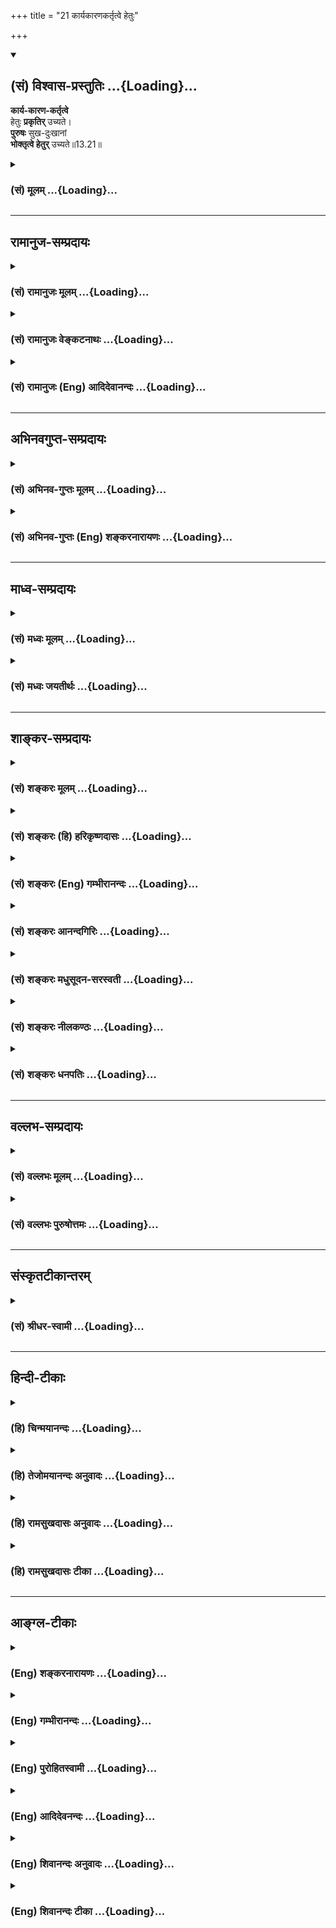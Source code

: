 +++
title = "21 कार्यकारणकर्तृत्वे हेतुः"

+++
<div class="js_include" newlevelforh1="2" title="(सं) विश्वास-प्रस्तुतिः" unfilled url="/mahAbhAratam/vyAsaH/shlokashaH/06-bhIShma-parva/03-bhagavad-gItA-parva/saMskRtam/vishvAsa-prastutiH/13_xetra-xetrajna-yogaH/21_kAryakAraNakartRt.md">
<details open><summary><h2>(सं) विश्वास-प्रस्तुतिः ...{Loading}...</h2></summary>

**कार्य-कारण-कर्तृत्वे**  
हेतुः **प्रकृतिर्** उच्यते।  
**पुरुषः** सुख-दुःखानां  
**भोक्तृत्वे हेतुर्** उच्यते॥13.21॥
</details>
</div>
<div class="js_include collapsed" newlevelforh1="3" title="(सं) मूलम्" unfilled url="/mahAbhAratam/vyAsaH/shlokashaH/06-bhIShma-parva/03-bhagavad-gItA-parva/saMskRtam/mUlam/13_xetra-xetrajna-yogaH/21_kAryakAraNakartRt.md">
<details><summary><h3>(सं) मूलम् ...{Loading}...</h3></summary>

कार्यकारणकर्तृत्वे हेतुः प्रकृतिरुच्यते।  
पुरुषः सुखदुःखानां भोक्तृत्वे हेतुरुच्यते।।13.21।।
</details>
</div>


_________________
## रामानुज-सम्प्रदायः
<div class="js_include collapsed" newlevelforh1="3" title="(सं) रामानुजः मूलम्" unfilled url="/mahAbhAratam/vyAsaH/shlokashaH/06-bhIShma-parva/03-bhagavad-gItA-parva/saMskRtam/rAmAnujaH/mUlam/13_xetra-xetrajna-yogaH/21_kAryakAraNakartRt.md">
<details><summary><h3>(सं) रामानुजः मूलम् ...{Loading}...</h3></summary>

।।13.20।। कार्यं शरीरं कारणानि ज्ञानकर्मात्मकानि समनस्कानि इन्द्रियाणि;
तेषां क्रियाकारित्वे पुरुषाधिष्ठिता **प्रकृतिः** एव **हेतुः;**
पुरुषाधिष्ठितक्षेत्राकारपरिणतप्रकृत्याश्रया भोगसाधनभूता क्रिया
इत्यर्थः।  
  
**पुरुषस्य** तु अधिष्ठातृत्वम् एव तदपेक्षया
अधिकंकर्ताशास्त्रार्थवत्त्वात् (ब्र॰ सू॰ 2।3।33) इत्यादिकम् उक्तम्
शरीराधिष्ठानप्रयत्नहेतुत्वम् एव हि पुरुषस्य कर्तृत्वम्। प्रकृतिसंसृष्टः
**पुरुषः सुखदुःखानां भोक्तृत्वे हेतुः;** सुखदुःखानुभवाश्रयः
इत्यर्थः। एवम् अन्योन्यसंसृष्टयोः प्रकृतिपुरुषयोः कार्यभेद उक्तः पुरुषस्य
स्वतः स्वानुभवैकसुखस्य अपि वैषयिकसुखदुःखोपभोगहेतुत्वम् आह --

</details>
</div>
<div class="js_include collapsed" newlevelforh1="3" title="(सं) रामानुजः वेङ्कटनाथः" unfilled url="/mahAbhAratam/vyAsaH/shlokashaH/06-bhIShma-parva/03-bhagavad-gItA-parva/saMskRtam/rAmAnujaH/venkaTanAthaH/13_xetra-xetrajna-yogaH/21_kAryakAraNakartRt.md">
<details><summary><h3>(सं) रामानुजः वेङ्कटनाथः ...{Loading}...</h3></summary>

  
  
।।13.21।। अथान्योन्यसंसृष्टयोः प्रकृतिपुरुषयोः संसर्गविशेषनिबन्धनो
व्यापारभेद उच्यते -- कार्यकारण इति श्लोकेन। कार्यं शरीरमिति। प्रकरणात्
कारणशब्दस्य समभिव्याहाराच्च अत्र कार्यशब्दो भोगायतनाख्यकार्यविशेषपर इति
भावः। इन्द्रियाणि दशैकं च \[13।6\] इति इन्द्रियादिप्रकृतविषयोऽत्र
कारणशब्द इत्याहज्ञानकर्मात्मकानीति। एतेनकार्यं भूततन्मात्ररूपेण दशविधम्
कारणं बुद्ध्यहङ्काररूपेण त्रयोदशविधम् तेषां स्वरूपोत्पत्तौ
प्रतिक्षणपरिणामे च हेतुर्मूलप्रकृतिः इत्यादिव्याख्यानान्तराणि
निरस्तानि। कार्यकरणकर्तृत्वे इति (शं.) परोक्तं
पाठान्तरमप्रसिद्धेरनादृतम्। कर्तृशब्दोऽत्र न प्रयत्नाद्याश्रयत्वपरः;
अचेतने तदसम्भवात् अतो यथास्वं व्यापारश्रयत्वं विवक्षितमित्याह -- तेषां
क्रियाकारित्व इति। यद्यप्यबुद्धिपूर्वेषु
केषुचिन्मनश्श्रोत्रादिव्यापारेषु पुरुषेच्छाधीनत्वं नास्ति; तथापि तेषां
पुरुषभोगार्थत्वात् भोक्तृत्वदशापन्नपुरुषसन्निधानरूपमधिष्ठानमपेक्षितम्
बाहुल्येन च प्रयत्नाधीनत्वमस्तीत्यभिप्रायेणाहपुरुषाधिष्ठितेति। विभज्य
व्यापारनिर्देशात्प्रकृतिरेवेत्यवधारणलाभः।  
  
ननु पुरुषाधिष्ठिता प्रकृतिरित्ययुक्तं; प्रलयदशायां करणकलेवरविधुरस्य
संसारिणः स्वेच्छया
प्रकृत्यधिष्ठानासम्भवादित्यत्राहपुरुषाधिष्ठितक्षेत्राकारपरिणतेति।
भोगतत्साधनयोराश्रयत्वलक्षणं हेतुत्वमिह विविच्यत इत्यभिप्रायेण
प्रकृत्याश्रयत्वादिकथनम्। प्रकृतेः कर्तृत्वेकर्ता शास्त्रार्थवत्त्वात्
\[ब्र.सू.2।3।33\] इत्यादिभिः सूत्रैर्विरोधः
स्यादित्यत्राहपुरुषस्याधिष्ठातृत्वमेवेति। यदि
पुरुषस्याधिष्ठातृत्वमात्रं; तदा साक्षात्कर्तृत्वं प्रकृतेरेवेति पुरुषस्य
कर्तृत्वमौपचारिकं स्यादित्यत्राहशरीराधिष्ठानेति। अयमभिप्रायः -- न हि
प्रयत्नाधीनपरिस्पन्दाश्रयत्वलक्षणं कर्तृत्वं पुरुषस्य सूत्र्यते तत्र
शास्त्रार्थवत्त्वादिहेतूनामन्यथासिद्धेः नच शरीरादिप्रेरकप्रयत्नाश्रयत्वे
कर्तृशब्दस्यौपचारिकता; कृतिप्रयत्नयोः
पर्यायत्वात्कृत्याश्रयत्वरूपत्वाच्च कर्तृत्वस्य। ततश्चान्यत्रैव
कर्तृत्वमौपचारिकमिति फलितम्। यदि पुनर्यथास्वं व्यापाराश्रयत्वमेव
सर्वेषां कर्तृत्वमित्युच्यते तथापि पुरुषस्य कर्तृत्वं मुख्यमेव।  
  
ननुपुरुषः सुखदुःखानां भोक्ता इत्ययुक्तम्; शुद्धस्य पुरुषस्य
प्रियाप्रियविधुरत्वश्रुतेः। यद्यपि मोक्षे विलक्षणं सुखमनुभूयते; तथापि
दुःखप्रसङ्गस्तु नास्त्येवेत्यत्राह -- प्रकृतिसंसृष्ट इति। नह वै सशरीरस्य
सतः प्रियाप्रिययोरपहतिरस्ति \[छां.उ.8।12।1\] इत्यपि श्रूयत इति भावः।
विषयेन्द्रियादिरूपेण परिणतायाः प्रकृतेरपि भोक्तृत्वे हेतुत्वमस्ति तत्कथं
पुरुषो विशिष्य निर्दिश्यते इत्यत्राहसुखदुःखानुभवाश्रय इति।
तत्कालस्वसमवेतसुखदुःखसाक्षात्कारो भोग इति भोगलक्षणमप्यनेन सूचितम्। एतेन
निर्विकारपुरुषसन्निधानात् प्रकृतेरेव भोक्तृत्वमिति पक्षो निरस्तः।
तदापुरुषोऽस्ति भोक्तृभावात् \[सां.का.17\]पुरुषस्य दर्शनार्थं कैवल्यार्थं
तथा प्रधानस्य \[सां.का.21\] इत्यादिस्वग्रन्थविरोधश्च। अयं हि पक्षः
शारीरकेरचनानुपपत्तेश्च \[ब्र.सू.2।2।1\] इत्यारभ्यविप्रतिषेधाच्चासमञ्जसम्
\[ब्र.सू.2।2।10\] इत्यन्तैः सूत्रैर्विस्तरेण प्रतिक्षिप्तः। अत्र च
श्लोके यदि प्रकृतेरेव भोक्तृत्वमपि विवक्षितं स्यात्; तदा कर्तृत्वे
भोक्तृत्वे च प्रकृतिरेव हेतुरिति वक्तव्यम् नतु विवेक्तव्यम्
भोक्तृत्वस्यापि कर्तृत्वविशेषत्वात्;शास्त्रफलं प्रयोक्तरि
\[पू.मी.3।7।10\] इति न्यायाच्च।  
  
न च वाच्यं कर्तृत्वं प्रकृतेः स्वतस्सिद्धं; भोक्तृत्वे तु तस्याः पुरुषो
हेतुरिति प्रदर्शनाय विवेक इति पुरुषनिरपेक्षायाः केवलायाः प्रकृतेः
कर्तृत्वस्याप्ययोगादनभ्युपगमाच्च। अन्यथा विशुद्धकेवलज्ञानोदयेऽपि तेन
निवृत्तप्रसवामर्थवशात्सप्तरूपविनिवृत्ताम् \[सां.का.65\]
इत्युक्तसप्तरूपविनिवृत्तिभङ्गप्रसङ्गात्। तथाच मुक्तावपि यथापूर्वमेव
प्रकृतिप्रवृत्तिः
स्यात्। सङ्घातपरार्थत्वात्ति्रगुणादिविपर्ययादधिष्ठानात्। पुरुषोऽस्ति
भोक्तृभावात्कैवल्यार्थप्रवृत्तेश्च।। जननमरणकरणानां
प्रतिनियमादयुगपत्प्रवृत्तेश्च। पुरुषबहुत्वं सिद्धं
त्रैगुण्यविपर्यया(च्चैव)च्च।। \[सां.का.1718\]
इत्यधिष्ठानायुगपत्प्रवृत्तिभ्यां पुरुषतद्बहुत्वकल्पनं च भज्येत।
अत्रपुरुषः प्रकृतिस्थो हि भुङ्क्ते प्रकृतिजान् गुणान्  
  

</details>
</div>
<div class="js_include collapsed" newlevelforh1="3" title="(सं) रामानुजः (Eng) आदिदेवानन्दः" unfilled url="/mahAbhAratam/vyAsaH/shlokashaH/06-bhIShma-parva/03-bhagavad-gItA-parva/saMskRtam/rAmAnujaH/english/AdidevAnandaH/13_xetra-xetrajna-yogaH/21_kAryakAraNakartRt.md">
<details><summary><h3>(सं) रामानुजः (Eng) आदिदेवानन्दः ...{Loading}...</h3></summary>

13.21 The 'Karya' means the body, the 'Karanas' mean the instruments,
i.e., the senses of perception and action plus the Manas. In their operations, the Prakrti, subservient to the self, is alone the causal factor. The sense is that their operations, which are the means of experience, have their foundation in the Prakrti, which has developed in the form of the body subservient to the self. In regard to this, the authority is the aphorism, 'The self is an agent, on account of the scriptures having the purpose' (B. S., 2.3.33) etc. The agency of the self means that the self is the cause of the will (effort) to support the body. The self (Purusa) associated with the body is the cause for experiencing pleasures and pains. The meaning is that It is the seat of those experiences. Thus, has been explained the difference in the operations of the Prakrti and of the self when they are mutually conjoined. He now proceeds to explain how, though the self, which in Its pristine nature experiences Itself by Itself as nothing but joy, becomes the cause of experiencing both pleasure and pain derived from sense objects when It is conjoined with a body. The term Guna figuratively represents effects. The self (in Its pristine nature) experiences Itself by Itself, as nothing buy joy. But when dwelling in the body, i.e., when It is in conjunction with the Prakrti, It experiences the alities born of Prakrti, namely, happiness, pain etc., which are the effects of Gunas like Sattva etc. He explains the cause of conjunction with the Prakrti:

</details>
</div>


_________________
## अभिनवगुप्त-सम्प्रदायः
<div class="js_include collapsed" newlevelforh1="3" title="(सं) अभिनव-गुप्तः मूलम्" unfilled url="/mahAbhAratam/vyAsaH/shlokashaH/06-bhIShma-parva/03-bhagavad-gItA-parva/saMskRtam/abhinava-guptaH/mUlam/13_xetra-xetrajna-yogaH/21_kAryakAraNakartRt.md">
<details><summary><h3>(सं) अभिनव-गुप्तः मूलम् ...{Loading}...</h3></summary>

।।13.20 -- 13.23।। एतल्लक्षणं कृत्वा परीक्षा क्रियते -- प्रकृतिमित्यादि
पर इत्यन्तम्। प्रकृतिरप्यनादिः +++(;N कार्यकारणप्रकृतिरप्यनादिः)+++
कारणान्तराभावात्। ,विकाराः पटादयः। प्रकृतिरिति कार्यकारणभावे हेतुः।
पुरुषस्तु प्रधान्यात् भोक्ता। प्रकृतिपुरुषयोः पङ्ग्वन्धवत्
किलान्योन्यापेक्षा वृत्तिः। अत एवास्य \[पुरुषस्य\] शास्त्रकृद्भिः
नानाकारैर्नामभिरभिधीयते रूपम् उपद्रष्टा इत्यादिभिः। अयमत्र तात्पर्यार्थः
-- प्रकृतिः तद्विकारः; चतुर्दशविधः सर्गः; तथा पुरुषः; एतत्सर्वम् अनादि
नित्यं च ब्रह्मतत्वाच्छुरितत्वे सति तदनन्यत्वात्।

</details>
</div>
<div class="js_include collapsed" newlevelforh1="3" title="(सं) अभिनव-गुप्तः (Eng) शङ्करनारायणः" unfilled url="/mahAbhAratam/vyAsaH/shlokashaH/06-bhIShma-parva/03-bhagavad-gItA-parva/saMskRtam/abhinava-guptaH/english/shankaranArAyaNaH/13_xetra-xetrajna-yogaH/21_kAryakAraNakartRt.md">
<details><summary><h3>(सं) अभिनव-गुप्तः (Eng) शङ्करनारायणः ...{Loading}...</h3></summary>

13.21 See Comment under 13.23

</details>
</div>


_________________
## माध्व-सम्प्रदायः
<div class="js_include collapsed" newlevelforh1="3" title="(सं) मध्वः मूलम्" unfilled url="/mahAbhAratam/vyAsaH/shlokashaH/06-bhIShma-parva/03-bhagavad-gItA-parva/saMskRtam/madhvaH/mUlam/13_xetra-xetrajna-yogaH/21_kAryakAraNakartRt.md">
<details><summary><h3>(सं) मध्वः मूलम् ...{Loading}...</h3></summary>

।।13.21।। कार्यं शरीरम्। शरीरं कार्यमुच्यते इत्यभिधानम्। कारणानीन्द्रियाणि
भोगोऽनुभवः। स हि चिद्रूपत्वादनुभवति। प्रकृतिश्च
जडत्वात्परिणामिनी। कार्यकारणकर्त्तृत्वे कारणं प्रकृतिं विदः। भोक्तृत्वे
सुखदुःखानां पुरुषं प्रकृतेः परम् \[3।26।8\] इति भागवते।

</details>
</div>
<div class="js_include collapsed" newlevelforh1="3" title="(सं) मध्वः जयतीर्थः" unfilled url="/mahAbhAratam/vyAsaH/shlokashaH/06-bhIShma-parva/03-bhagavad-gItA-parva/saMskRtam/madhvaH/jayatIrthaH/13_xetra-xetrajna-yogaH/21_kAryakAraNakartRt.md">
<details><summary><h3>(सं) मध्वः जयतीर्थः ...{Loading}...</h3></summary>

।।13.21।। कारणानामपि कार्यत्वात् पृथगुक्तिर्व्यर्थेत्यतो रूढिमाश्रित्य
कार्यकारणशब्दौ व्याख्याति -- **कार्यमि**ति। भोक्तृत्वे इत्यत्र
प्रकृत्यर्थो भोगोऽभ्यवहारादिसुखादिविषयो न सम्भवति; अत आह -- **भोग** इति।
स्वीयतया साक्षात्कार इत्यर्थः। भोगः प्रकृतेरेव न पुरुषस्य; अतःपुरुषः
सुखदुःखानां भोक्तृत्वे हेतुः इति कथमुक्तं इति साङ्खयाः। तत्राह -- **स
ही**ति। न तु प्रकृतिः; अचैतन्यादिति शेषः। ननुकार्यकारणकर्तृत्वे हेतुः
प्रकृतिः इत्युक्तम्; कर्तृत्वं च ज्ञानेच्छाप्रत्यययोगः तत्कथं
प्रकृतेर्भोगासम्भवः इत्यत आह -- **प्रकृतिश्चे**ति। चस्त्वर्थः
परिणामिकारणत्वात्कर्तृत्वमित्युपचर्यत इति भावः। श्लोकार्थे
पुराणसम्मतिमाह -- **कार्ये**ति। कारणं विदुः इत्त्युत्तरार्धेऽनुवर्तते।

</details>
</div>


_________________
## शाङ्कर-सम्प्रदायः
<div class="js_include collapsed" newlevelforh1="3" title="(सं) शङ्करः मूलम्" unfilled url="/mahAbhAratam/vyAsaH/shlokashaH/06-bhIShma-parva/03-bhagavad-gItA-parva/saMskRtam/shankaraH/mUlam/13_xetra-xetrajna-yogaH/21_kAryakAraNakartRt.md">
<details><summary><h3>(सं) शङ्करः मूलम् ...{Loading}...</h3></summary>

।।13.21।। --,**कार्यकरणकर्तृत्वे** -- कार्यं शरीरं करणानि तत्स्थानि
त्रयोदश। देहस्यारम्भकाणि भूतानि पञ्च विषयाश्च प्रकृतिसंभवाः विकाराः
पूर्वोक्ताः इह कार्यग्रहणेन गृह्यन्ते। गुणाश्च प्रकृतिसंभवाः
सुखदुःखमोहात्मकाः करणाश्रयत्वात् करणग्रहणेन गृह्यन्ते। तेषां
कार्यकरणानां कर्तृत्वम् उत्पादकत्वं यत् तत् कार्यकरणकर्तृत्वं तस्मिन्
कार्यकरणकर्तृत्वे **हेतुः** कारणम् आरम्भकत्वेन **प्रकृतिः उच्यते।** एवं
कार्यकरणकर्तृत्वेन संसारस्य कारणं प्रकृतिः। कार्यकारणकर्तृत्वे
इत्यस्मिन्नपि पाठे; कार्यं यत् यस्य विपरिणामः तत् तस्य कार्यं विकारः
विकारि कारणं तयोः विकारविकारिणोः कार्यकारणयोः कर्तृत्वे इति। अथवा; षोडश
विकाराः कार्यं सप्त प्रकृतिविकृतयः कारणम् तान्येव कार्यकारणान्युच्यन्ते
तेषां कर्तृत्वे हेतुः प्रकृतिः उच्यते; आरम्भकत्वेनैव। पुरुषश्च संसारस्य
कारणं यथा स्यात् तत् उच्यते -- **पुरुषः** जीवः क्षेत्रज्ञः भोक्ता इति
पर्यायः; **सुखदुःखानां** भोग्यानां **भोक्तृत्वे** उपलब्धृत्वे **हेतुः
उच्यते**।। कथं पुनः अनेन कार्यकरणकर्तृत्वेन सुखदुःखभोक्तृत्वेन च
प्रकृतिपुरुषयोः संसारकारणत्वमुच्यते इति; अत्र उच्यते --
कार्यकरणसुखदुःखरूपेण हेतुफलात्मना प्रकृतेः परिणामाभावे; पुरुषस्य च
चेतनस्य असति तदुपलब्धृत्वे; कुतः संसारः स्यात् यदा पुनः
कार्यकरणसुखदुःखस्वरूपेण हेतुफलात्मना परिणतया प्रकृत्या भोग्यया पुरुषस्य
तद्विपरीतस्य भोक्तृत्वे न अविद्यारूपः संयोगः स्यात्; तदा संसारः स्यात्
इति। अतः यत् प्रकृतिपुरुषयोः कार्यकरणकर्तृत्वेन सुखदुःखभोक्तृत्वेन च
संसारकारणत्वमुक्तम्; तत् युक्तम्। कः पुनः अयं संसारो नाम सुखदुःखसंभोगः
संसारः। पुरुषस्य च सुखदुःखानां संभोक्तृत्वं संसारित्वमिति।। यत् पुरुषस्य
सुखदुःखानां भोक्तृत्वं संसारित्वम् इति उक्तं तस्य तत् किं निमित्तमिति
उच्यते --,

</details>
</div>
<div class="js_include collapsed" newlevelforh1="3" title="(सं) शङ्करः (हि) हरिकृष्णदासः" unfilled url="/mahAbhAratam/vyAsaH/shlokashaH/06-bhIShma-parva/03-bhagavad-gItA-parva/saMskRtam/shankaraH/hindI/harikRShNadAsaH/13_xetra-xetrajna-yogaH/21_kAryakAraNakartRt.md">
<details><summary><h3>(सं) शङ्करः (हि) हरिकृष्णदासः ...{Loading}...</h3></summary>

।।13.21।। प्रकृतिसे उत्पन्न हुए वे विकार और गुण कौनसे हैं --, कार्य
शरीरको कहते हैं और उसमें स्थित ( मन; बुद्धि; अहंकार तथा दश इन्द्रियाँ --
ये ) तेरह कारण हैं। इनके कर्त्तापनमें ( हेतु प्रकृति है )। शरीरको
उत्पन्न करनेवाले पाँच भूत और शब्द आदि पाँच विषय ये पहले कहे हुए
प्रकृतिजन्य दश विकार तो यहाँ कार्यके ग्रहणसे ग्रहण किये जाते हैं और
सुखदुःख; मोह आदिके रूपमें परिणत हुए प्रकृतिजन्य समस्त गुण बुद्धि आदि
कारणोंके आश्रित होनेके कारण करणोंके ग्रहणसे ग्रहण किये जाते हैं। उन
कार्य और करणोंका जो कर्तापन अर्थात् उनको उत्पन्न करनेका भाव है उसका नाम
कार्यकरण कर्तृत्व है; उन कार्यकरणोंके कर्तृत्वमें आरम्भ करनेवाली होनेसे
प्रकृति कारण कही जाती है। इस प्रकार कार्यकरणोंको उत्पन्न करनेवाली होनेसे
प्रकृति संसारकी कारण है। कार्यकारणकर्तृत्वे ऐसा पाठ माननेसे भी यही अर्थ
होगा कि जो जिसका परिणाम है; वह उसका कार्य अर्थात् विकार है; और कारण
विकारी -- विकृत होनेवाला -- है। उन विकारी और विकाररूप कारण और कार्योंके
उत्पन्न करनेमें ( प्रकृति हेतु है )। अथवा सोलह विकार तो कार्य और सात
प्रकृति विकृति कारण हैं; इस प्रकार ये ( तेईस तत्त्व ) ही कार्यकारणके
नामसे कहे जाते हैं। इनके कर्तापनमें प्रारम्भकत्वसे ही प्रकृति हेतु कही
जाती है। पुरुष भी जिस प्रकार संसारका कारण होता है; सो कहा जाता है --
पुरुष अर्थात् जीव; क्षेत्रज्ञ; भोक्ता इत्यादि जिसके पर्याय शब्द है; वह
सुखदुःख आदि भोगोंके भोक्तापनमें,अर्थात् उनका उपभोग करनेमें हेतु कहा जाता
है। पू₀ -- परंतु इस कार्यकरणके कर्तापनसे और सुख दुःखके भोक्तापनसे
प्रकृति और पुरुष दोनोंको संसारका कारण कैसे बतलाया जाता है उ₀ -- कार्यकरण
और सुखदुःखादिरूप हेतु और फलके आकारमें प्रकृतिका परिणाम न होनेपर तथा चेतन
पुरुषमें उन सबका भोक्तापन न होनेसे संसार कैसे सिद्ध होगा। जब कार्यकरणरूप
हेतु और फलके आकारमें परिणत हुई भोग्यरूपा प्रकृतिके साथ उससे विपरीत
धर्मवाले पुरुषका; भोक्ता भावसे अविद्यारूप संयोग होगा; तभी संसार ( प्रतीत
) होगा। इसलिये प्रकृतिके कार्यकरणविषयक कर्तापन और पुरुषके सुख दुःखविषयक
भोक्तापनको लेकर जो उन दोनोंका संसारकारणत्व प्रतिपादन किया गया; वह उचित
ही है। पू₀ -- तो यह संसारनामक वस्तु क्या है उ₀ -- सुख दुःखोंका भोग ही
संसार है और पुरुषमें जो सुखदुःखोंका भोक्तृत्व है; यही उसका संसारित्व है।

</details>
</div>
<div class="js_include collapsed" newlevelforh1="3" title="(सं) शङ्करः (Eng) गम्भीरानन्दः" unfilled url="/mahAbhAratam/vyAsaH/shlokashaH/06-bhIShma-parva/03-bhagavad-gItA-parva/saMskRtam/shankaraH/english/gambhIrAnandaH/13_xetra-xetrajna-yogaH/21_kAryakAraNakartRt.md">
<details><summary><h3>(सं) शङ्करः (Eng) गम्भीरानन्दः ...{Loading}...</h3></summary>

13.21 Karya-karana-kartrtve, with regard to the source of body and
organs: Karya is the body, and karana are the thirteen \[Five sense
organs, five motor organs, mind, intellect and ego.\] organs existing in
it. Here, by the word karya are understood the aforesaid elements that
produce the body as also the objects which are modifications born of
Nature. And since the alities-which are born of Nature and manifest
themselves as happiness, sorrow and delusion-are dependent on the
organs, (therefore) they are implied by the word karana, organs. The
kartrtvam, (lit) agentship, with regard to these body and organs
consists in being the source of the body and organs. With regard to this
source of the body and organs, prakrtih, Nature; ucyate, is said to be;
the hetuh, cause, in the sense of being the originator. Thus, by virtue
of being the source of body and organs, Nature is the cause of mundane
existence. Even if the reading be karya-karana-kartrtva, karya (effect,
modification) will mean anything that is the transformation of
something; and karana (cause) will be that which becomes transformed. So
the meaning of the compund will be: 'with regard to the source of the
effect and the cause'. Or, karya means the sixteen \[The eleven organs
(five sensory, five motor, and mind) and the five objects (sound
etc.).\] modificaitons, and karana means the seven \[Mahat, egoism, and
the five subtle elements.\] transformations of Nature. They themselves
are called effect and cuase. So far as the agentship with regard to
these is concerned Nature is said to be the cause, because of the same
reason of being their originator. As to how the soul can be the cause of
mundane existence is being stated: Purusah, the soul, the empirical
being, the knower of the field-all these are synonymous; is the hetuh,
cause; bhoktrtve, so far as enjoyership, the fact of being the
perceiver; sukha-duhkhanam, of happiness and sorrow-which are objects of
experience, is concerned. How, again, is it asserted with respect to
Nature and soul that, they are the causes of mundane existence by virtue
of this fact of their (respectively) being the source of body and
organs, and the perceiver of happiness and sorrow; As to this the answer
is being stated: How can there be any mundane existence if there be no
modification of Nature in the form of body and organs, happiness and
sorrow, and cause and effect, and there be no soul, the conscious being,
to experience them; On the other hand, there can be mundane existence
when there is a contact, in the form of ignorance, between
Nature-modified in the form of body and organs, and cause and effect as
an object of experience and the soul opposed to it as the experiencer.
Therefore it was reasonable to have said that, Nature and soul become
the cause of mundane existence by (respectively) becoming the
originators of the body and organs, and the perceiver of happiness and
sorrow. What again is this that is called worldly existence; Worldly
existence consists in the experience of happiness and sorrow; and the
state of mundane existence of the soul consists in its being the
experiencer of happiness and sorrow. It has been asserted that the state
of mundane existence of the soul consists in its being the experiencer
of happiness and sorrow. How does it come about; This is being answered:

</details>
</div>
<div class="js_include collapsed" newlevelforh1="3" title="(सं) शङ्करः आनन्दगिरिः" unfilled url="/mahAbhAratam/vyAsaH/shlokashaH/06-bhIShma-parva/03-bhagavad-gItA-parva/saMskRtam/shankaraH/AnandagiriH/13_xetra-xetrajna-yogaH/21_kAryakAraNakartRt.md">
<details><summary><h3>(सं) शङ्करः आनन्दगिरिः ...{Loading}...</h3></summary>

।।13.20।। विकाराणां गुणानां प्रकृतेश्च स्वरूपमाकाङ्क्षाद्वारा
निर्णेतुमुत्तरश्लोकपूर्वार्धं पातयति -- **के** **पुनरिति।**
पुरुषस्यानादित्वकृतं बन्धहेतुत्वमाह -- **पुरुष इति।** पूर्वार्धं
व्याचष्टे -- **कार्यमित्यादिना।** ज्ञानेन्द्रियपञ्चकं कर्मेन्द्रियपञ्चकं
मनो बुद्धिरहंकारश्चेति त्रयोदश करणानि। तथापि भूतानां विषयाणां च
ग्रहणात्कथं तेषां प्रकृतिकार्यतेत्याशङ्क्याह -- **देहेति।** तथापि
गुणानामिहाग्रहणान्न प्रकृतिकार्यत्वं तत्राह -- **गुणाश्चेति।**
उक्तरीत्या निष्पन्नमर्थमाह -- **एवमिति।** पाठान्तरमनूद्य
व्याख्यापूर्वकमर्थाभेदमाह -- **कार्येत्यादिना।** व्याख्यान्तरमाह --
**अथवेति।** एकादशेन्द्रियाणि पञ्च विषया इति षोडशसंख्याकविकारोऽत्र
कार्यशब्दार्थः; महानहंकारो भूततन्मात्राणीति प्रकृतिविकृतयः सप्त कारणं;
तेषामारम्भकत्वेन कर्तृत्वेन हेतुराश्रयो मूलप्रकृतिरित्यर्थः।
उत्तरार्धस्य तात्पर्यमाह -- **पुरुषश्चेति।** तस्य परमात्मत्वं
व्यवच्छिनत्ति -- **जीव इति।** तस्य प्राणधारणनिमित्तस्य तदर्थं चेतनत्वमाह
-- **क्षेत्रज्ञ इति।** तस्यानौपाधिकत्वं वारयति -- **भोक्तेति।**
तयोः,संसारकारणत्वमुपपादयितुं शङ्कते -- **कथमिति।** अन्वयव्यतिरेकाभ्यां
तयोस्तथात्वमित्याह -- **अत्रेति।** तत्र व्यतिरेकं दर्शयति --
**कार्येति।** नहि नित्यमुक्तस्यात्मनः स्वतः संसारोऽस्तीत्यर्थः।
इदानीमन्वयमाह -- **यदेति।** अन्वयादिफलमुपसंहरति -- **अत इति।**
आत्मनोऽविक्रियस्य संसरणं नोचितमित्याक्षिपति -- **कः पुनरिति।**
सुखदुःखान्यतरसाक्षात्कारो भोगः स चाविक्रियस्यैव द्रष्टुः
संसारस्तथाविधभोक्तृत्वमस्य संसारित्वमित्युत्तरमाह -- **सुखेति।**
श्लोकव्याख्यासमाप्तावितिशब्दः।

</details>
</div>
<div class="js_include collapsed" newlevelforh1="3" title="(सं) शङ्करः मधुसूदन-सरस्वती" unfilled url="/mahAbhAratam/vyAsaH/shlokashaH/06-bhIShma-parva/03-bhagavad-gItA-parva/saMskRtam/shankaraH/madhusUdana-sarasvatI/13_xetra-xetrajna-yogaH/21_kAryakAraNakartRt.md">
<details><summary><h3>(सं) शङ्करः मधुसूदन-सरस्वती ...{Loading}...</h3></summary>

।।13.21।। विकाराणां प्रकृतिसंभवत्वं विवेचयन् पुरुषस्य संसारहेतुत्वं
दर्शयति -- कार्येति। कार्यं शरीरं करणानीन्द्रियाणि तत्स्थानि त्रयोदश
देहारम्भकाणि भूतानि। विषयाश्चेह कार्यग्रहणेन गृह्यन्ते। गुणाश्च
सुखदुःखमोहात्मकाः करणाश्रयत्वात्करणग्रहणेन गृह्यन्ते। तेषां कार्यकरणानां
कर्तृत्वे तदाकारपरिणामे हेतुः कारणं प्रकृतिरुच्यते महर्षिभिः।
कार्यकारणेति दीर्घपाठेपि स एवार्थः। एवं प्रकृतेः संसारकारणत्वं व्याख्याय
पुरुषस्यापि यादृशं तत्तदाह -- पुरुष इति। पुरुषः क्षेत्रज्ञः परा
प्रकृतिरिति प्राग्व्याख्यातः स सुखदुःखानां सुखदुःखमोहानां भोग्यानां
सर्वेषामपि भोक्तृत्वे वृत्त्युपरक्तोपलम्भे हेतुरुच्यते।

</details>
</div>
<div class="js_include collapsed" newlevelforh1="3" title="(सं) शङ्करः नीलकण्ठः" unfilled url="/mahAbhAratam/vyAsaH/shlokashaH/06-bhIShma-parva/03-bhagavad-gItA-parva/saMskRtam/shankaraH/nIlakaNThaH/13_xetra-xetrajna-yogaH/21_kAryakAraNakartRt.md">
<details><summary><h3>(सं) शङ्करः नीलकण्ठः ...{Loading}...</h3></summary>

।।13.21।। उभयोरपि संसारं प्रति कारणत्वे द्वारमाह -- **कार्येति।** कार्यं
शरीरं तदारम्भकाणि भूतानि विषयाश्च। कारणं त्रयोदशेन्द्रियाणि तदाश्रिताश्च
सुखदुःखमोहात्मका गुणाश्च। करणेतिपाठेऽपि स एवार्थः। एतयोः कार्यकारणयोः
कर्तृत्वे निमित्ते सति कर्तृत्वेनेत्यर्थः। हेतुः संसारस्य कारणं
प्रकृतिर्भवति। तथा पुरुषः सुखदुःखानां भोक्तृत्वेन संसारस्य हेतुरिति। यदि
हि कार्यकारणसुखदुःखस्वरूपहेतुफलात्मना प्रकृतिर्न परिणमेत तदा पुरुषः
किमुपलभेत। अनुपलब्ध्वा वा कथं संसारी स्यात्। अनुपलब्धृका वा प्रकृतिः
कुत्रोपयुज्येत। तस्मादुपलभ्योपलब्धृसंयोगः संसारकारणमिति यथाभाष्यं
व्याख्यातम्। यद्वा पुरुषस्य कार्यत्वे कारणत्वे कर्तृत्वे च प्रकृतिरेव
पुरुषतादात्म्यं प्राप्ता हेतुर्भवति। वह्नितादात्म्यं प्राप्तं लोहं
वह्नेश्चतुष्कोणत्वादाविव हेतुर्भवति; तथा प्रकृतेः सुखदुःखभोक्तृत्वे
स्वच्छायाप्रदानेन पुरुषः कारणम् वह्निरिव लोहस्य स्वच्छायाप्रदानेन
दग्धृत्वे। तथाहि कार्यत्वादयः प्राकृतदेहेन्द्रियबुद्धिधर्माः
सन्तश्चिदात्मन्यारोप्यन्ते गौरोऽहममुष्यपुत्रोऽहं काणोऽहं खञ्जोऽहं
करोम्यहमकार्षमहमिति। तथा चिच्छायापन्ना बुद्धिश्चेतयाम्यहं
सुखदुःखादीनुपलभे इति मन्यते। सोऽयं प्रकृतिपुरुषयोरन्योन्यधर्माध्यासः
संसारस्य कारणमित्युपपादितं भवति। साङ्ख्याभिमतं पुरुषस्य भोक्तृत्वमपि
निरस्तं भवति। अन्यथा प्रकृतिः कर्त्री पुरुषो भोक्तेति
कर्तृत्वभोक्तृत्वयोर्वैयधिकरण्यमापद्येत। न च भोक्तुः पुरुषस्य
निर्विकारत्वमपि वक्तुं शक्यमित्यन्यत्र विस्तरः। द्वन्द्वान्ते श्रूयमाणं
पदं प्रत्येकमभिसंबध्यत इति त्वप्रत्ययस्य पूर्वाभ्यामपि संबन्धे कार्यत्वं
कारणत्वं कर्तृत्वं चेति विग्रहः
द्वन्द्वैकवद्भावश्चप्रातिपदिकार्थलिङ्गपरिमाणवचनभावे प्रथमा इत्यादिवत्।

</details>
</div>
<div class="js_include collapsed" newlevelforh1="3" title="(सं) शङ्करः धनपतिः" unfilled url="/mahAbhAratam/vyAsaH/shlokashaH/06-bhIShma-parva/03-bhagavad-gItA-parva/saMskRtam/shankaraH/dhanapatiH/13_xetra-xetrajna-yogaH/21_kAryakAraNakartRt.md">
<details><summary><h3>(सं) शङ्करः धनपतिः ...{Loading}...</h3></summary>

।।13.21।। के पुनर्विकारा गुणाश्च प्रकृतिसंभवा इत्याकाङ्क्षायां
तान्यदर्शयन् प्रकृतेः संसारहेतुत्वं दर्शयति -- कार्येति। कार्यं शरीरम्।
कार्यग्रहणेन शरीरारम्भकाणि भूतानि विषयाश्च गृह्यन्ते। करणानि देहस्थानि।
ज्ञानेन्द्रियपञ्चकं कर्मेन्द्रियपञ्चकं मनो बुद्धिरहंकारश्चेति त्रयोदश।
करणग्रहणेन करणाश्रितत्वात्सुघदुःखमोहात्मका गुणा गृह्यन्ते। तेषां
कार्यकरणानां कर्तत्वे उत्पादकत्वे प्रकृतिरारम्भकत्वेन हेतुः कारणमुच्यते।
एवं कार्यकरणकर्तृत्वेन संसारस्य कारणं प्रकृतिरुक्ता। कार्यकारणकर्तृत्वे
इति पाठेप्ययमेवार्थः। यद्वा एकादशेन्द्रियाणि प़ञ्चविषयाः षोडशविकाराः
कार्यं महानहंकारो भूततन्मात्राणि पञ्चेति सप्तप्रकृतिविकृतयः कारणं तेषां
कर्तत्वे हेतुः प्रकृतिरुच्यते इत्यर्थः। एवमपरप्रकृतेः संसारकारणत्वं
प्रदर्श्य,परप्रकृतेस्तत्कारणत्वं दर्शयति। पुरुषः जीवः क्षेत्रज्ञः
सुखदुःखानां भोग्यानां भोक्तृत्वे उपलब्धृत्वे हेतुरुच्यते। तथाच
कार्यकारणसुखदुःस्वरुपेण हेतुफलात्मना प्रकृतेः परिणामाभावे पुरुषस्य च
चेतनस्य तदुपलब्धृत्वेऽसति संसारो न संभवतीत्यतः प्रकृतिपुरुषयोः
कार्यकारणकर्तृत्वेन सुखदुःभोक्तृत्वेन च संसारकारणत्वमिति। संसारश्च
सुखदुःखभोगः पुरुषस्य च सुखदुःखानां भोक्तृत्वं संसारित्वं। अन्ये तु
यथाभाष्यं व्याख्यातमित्युक्त्वा वर्णयन्ति। यद्वा पुरुषस्य कार्यत्वे
कारणत्वे कर्तत्वे च प्रकृतिरेव पुरुषतादात्म्यं प्राप्ता हेतुर्भवति। तथा
प्रकृतेः सुखदुःखभोक्तृत्वे स्वच्छायाप्रदाने पुरुषः कारणं कार्यत्वादयः
प्राकृतदेहेन्द्रियबुद्धिधर्माः सन्तश्चिदात्मन्यारोप्यन्ते गौरोहममुष्य
पुत्रोऽहं काणोऽहं खञ्जोऽहं करोभ्यमकार्षमहमिति तथा चिच्छायापन्ना बुद्धिः
तेचयाम्यहं सुखदुःखादीनुपालमे इति मन्यत। सायं
प्रकृतिपुरुषोरन्योन्यधर्माध्यासः संसारस्य कारणमित्युपपादितं भवति।
साङ्ख्याभिमतं पुरुषस्य भोक्तृत्वमपि निरस्तं भवति। अन्यथा प्रकृतिः कर्त्री
पुरुषो भोक्तेति कर्तृत्वभोक्तृत्वयोर्वैयदिकण्यमापद्येत। नच
भोक्तुर्निर्विकारित्वमपि वक्तुं शक्यमिति। अत्रेदमवधेयम्। यथा मूलं
व्याख्यानकर्तॄणां सर्वज्ञानां भाष्कृतां व्याख्याने
साङ्ख्यमतस्येश्वरानधिष्ठितं जडं प्रधानं कर्तृ चेतनश्च भोक्तेत्येवंरुपस्य
नास्ति प्रवेशः प्रकृतिरीश्वरस्य हि विकारकारणशक्तिस्त्रिगुणात्मिका माया
पुरुषः जीवः क्षेत्रज्ञ इत्येवं तैरुक्तत्वात्। उत्तरश्लोके पुरुषो भोक्ता
प्रकृतिस्थः प्रकृतावविद्यालक्षणायां स्थिति इत्यादिवक्ष्यमाणत्वाच्च।
तताचाविद्यैक्याध्यासादात्मनो भोक्तृत्वेन संसारित्वमिति वस्तुतो
निर्विकारत्वं दुर्निवारम्। यद्यपि प्रकृतिस्थस्य कर्तृत्वभोक्तृत्वे तथापि
कर्तृत्वे उपाधिप्राधान्यात्पृकृतेः कर्तृत्वमुच्यते। भोक्तृत्वे तूपहितस्य
प्राधान्याज्जीवस्य भोक्तृत्वमतो न वैयधिकरण्यदोषोऽपीत्यादिसर्वं भाष्यादेव
लभ्यत इत्यतोऽध्याहारेण क्लिष्टकल्पनया च भाष्यातिरिक्तव्याख्यानप्रदर्शनं
नोचितमिति। एतेन कार्यं यज्ञब्रह्महत्यादि कारणं पुरोडाशखङ्गादि कर्तृत्वं
साधनप्रयोक्तृत्वं तच्च तच्चेति द्वन्द्वे एकवद्भावः। हेतुः प्रकृतिरुच्यते
एवं चेत्प्रकृतेरेव स्वर्गनरकादि भवेन्न जीवस्य। तथाच बन्धाभावान्न मोक्षे
जीवानां प्रयत्नः स्यादित्यत आह। पुरुषइत्यादिकाः
पूर्वोत्तरप्रकरणानुरोधविनिर्मुक्ता भाष्यबहिर्भूताः कल्पना निराकृता
वेदितव्याः।

</details>
</div>


_________________
## वल्लभ-सम्प्रदायः
<div class="js_include collapsed" newlevelforh1="3" title="(सं) वल्लभः मूलम्" unfilled url="/mahAbhAratam/vyAsaH/shlokashaH/06-bhIShma-parva/03-bhagavad-gItA-parva/saMskRtam/vallabhaH/mUlam/13_xetra-xetrajna-yogaH/21_kAryakAraNakartRt.md">
<details><summary><h3>(सं) वल्लभः मूलम् ...{Loading}...</h3></summary>

।।13.21।। सृष्ट्यां तयोः कार्यभेदमाह -- कार्येति। कार्यं बन्धमोक्षरूपं;
तस्य कारणरूपा विकारा गुणाश्च एतेषां कर्त्तृत्वे समुत्पादकत्वे
पुरुषाधिष्ठिता प्रकृतिर्हेतुः;प्रकृतिसम्भवान् \[13।20\] इत्युक्तत्वात्।
पुरुषस्य तु तदन्तश्चेतयितृत्वमेव तदपेक्षयाऽधिकंकर्त्ता
शास्त्रार्थवत्वात् \[ब्र.सू.2।3।33\] इत्यादिसूत्रोक्तं
क्षेत्राधिष्ठानप्रयत्नहेतुत्त्वमेव पुरुषस्य कर्तृत्वं
प्राकृतवदभ्युपगम्यते। स तु तत्संसृष्टस्तदुद्भूतानां
सुखदुःखानां,भोक्तृत्वे हेतुः सुखदुःखाद्यनुभवाश्रयः। यद्यप्युभयं
क्षेत्रधर्म इति वक्तव्यं तथापि विक्रियाया जडावसानत्वात्
क्षेत्रप्राधान्यं भोगस्य चिदवसानत्वदर्शनाच्चेतनाप्राधान्यमित्यर्थः।

</details>
</div>
<div class="js_include collapsed" newlevelforh1="3" title="(सं) वल्लभः पुरुषोत्तमः" unfilled url="/mahAbhAratam/vyAsaH/shlokashaH/06-bhIShma-parva/03-bhagavad-gItA-parva/saMskRtam/vallabhaH/puruShottamaH/13_xetra-xetrajna-yogaH/21_kAryakAraNakartRt.md">
<details><summary><h3>(सं) वल्लभः पुरुषोत्तमः ...{Loading}...</h3></summary>

  
  
।।13.21।। एतदेव विशदयति -- कार्येति। कार्यस्य स्वरसानुभवात्मकस्य कारणानि
देहगुणादीनि तेषां कर्तृत्वे प्रकटकरणे हेतुः प्रकृतिः पूर्वोक्तरूपा
शक्तिरुच्यते। तथैव पुरुषः सुखदुःखानां सङ्गमविरहात्मकादीनां भोक्तृत्वे
तद्रसज्ञत्वे हेतुः कारणमुच्यते।  
  

</details>
</div>


_________________
## संस्कृतटीकान्तरम्
<div class="js_include collapsed" newlevelforh1="3" title="(सं) श्रीधर-स्वामी" unfilled url="/mahAbhAratam/vyAsaH/shlokashaH/06-bhIShma-parva/03-bhagavad-gItA-parva/saMskRtam/shrIdhara-svAmI/13_xetra-xetrajna-yogaH/21_kAryakAraNakartRt.md">
<details><summary><h3>(सं) श्रीधर-स्वामी ...{Loading}...</h3></summary>

।।13.21।। विकाराणां प्रकृतिसंभवत्वं दर्शयन्पुरुषस्य संसारहेतुत्वं दर्शयति
**-- कार्यकारणेति।** कार्यं शरीरम्; कारणानि सुखदुःखसाधनानीन्द्रियाणि;
तेषां कर्तृत्वे तदाकारपरिणामे प्रकृतिर्हेतुरुच्यते कपिलादिभिः। पुरुषो
जीवस्तत्कृतसुखदुःखानां भोक्तृत्वे हेतुरुच्यते। अयं भावःयद्यप्यचेतनायाः
प्रकृतेः स्वतः कर्तृत्वं न संभवति; तथा पुरुषस्याप्यविकारिणो भोक्तृत्वं न
संभवति; तथापि कर्तृत्वं नाम क्रियानिर्वर्तकत्वम् तच्चाचेतनस्यापि
चेतनादृष्टवशाच्चैतन्याधिष्ठितत्वात्संभवति। यथा वह्नेरूर्ध्वज्वलनम्;
वायोस्तिर्यग्गमनम्; वत्सादृष्टवशात्स्तन्यपयसः क्षरणमित्यादि। अतः
पुरुषसंनिधानात्प्रकृतेः कर्तृत्वमुच्यते। भोक्तृत्वं च सुखदुःखसंवेदनम्।
तच्चेतनधर्म एवेति संनिधानात्पुरुषस्य भोक्तृत्वमुच्यत इति।

</details>
</div>


_________________
## हिन्दी-टीकाः
<div class="js_include collapsed" newlevelforh1="3" title="(हि) चिन्मयानन्दः" unfilled url="/mahAbhAratam/vyAsaH/shlokashaH/06-bhIShma-parva/03-bhagavad-gItA-parva/hindI/chinmayAnandaH/13_xetra-xetrajna-yogaH/21_kAryakAraNakartRt.md">
<details><summary><h3>(हि) चिन्मयानन्दः ...{Loading}...</h3></summary>

।।13.21।। कार्य और कारण के कर्तृत्व में हेतु प्रकृति है यहाँ प्रयुक्त
कार्य शब्द से ये तेरह तत्त्व सूचित किये गये हैं पंचमहाभूत; पंच
ज्ञानेन्द्रियाँ; मन; बुद्धि और अहंकार। समष्टि पंचतत्त्वों के जो शब्द
स्पर्शादि पंच गुण हैं; वे ही व्यष्टि में पंच ज्ञानेन्द्रियों के रूप में
स्थित हैं। इसका विवेचन हम पूर्व में भी कर चुके हैं। पाँचो इन्द्रियाँ
भिन्नभिन्न विषय ग्रहण करती हैं; जिनका एकत्रीकरण करना मन का कार्य है।
तत्पश्चात् अपनी प्रतिक्रिया व्यक्त करने के लिए एक ऐसे तत्त्व की आवश्यकता
होती है; जो ग्रहण किये गये विषय के स्वरूप को समझकर अपनी प्रतिक्रिया को
निश्चित करे। और वह तत्त्व है बुद्धि। अब; इन सब क्रियाओं विषय ग्रहण; उनके
एकत्रीकरण और निर्णय में एक अहंभाव सतत बना रहता है; जैसे मैं देखता हूँ;
मैं निर्णय लेता हूँ इत्यादि। यह अहंभाव ही अहंकार कहलाता है; जो आत्मा के
इन इन्द्रियादि उपाधियों के साथ तादात्म्य के कारण उत्पन्न होता है। ये
तेरह तत्त्व यहाँ कार्य शब्द से सूचित किये गये हैं। यह सम्पूर्ण कार्य जगत्
व्यक्त है; और इनका अव्यक्त रूप ही कारण कहलाता है। ये कार्य और कारण
प्रकृति ही हैं। पुरुष सुखदुख का भोक्ता है जो चेतन तत्त्व इस कार्यकारण रूप
प्रकृति को प्रकाशित करता है; वह आत्मा या पुरुष है। यहाँ आत्मा को पुरुष के
रूप में सुखदुख का भोक्ता कहा गया है; वह उसका औपाधिक रूप है; वास्तविक
नहीं। सुख और दुख हमारे मन की प्रतिक्रियायें हैं। अनुकूल परस्थितियों में
इष्ट की प्राप्ति होने पर सुख और अनिष्ट की प्राप्ति से दुख होता है।
प्रत्येक अनुभव उसके अन्तिम विश्लेषण में सुख या दुख के रूप में ही निश्चित
किया जाता है। चैतन्य ही इन सब अनुभवों को प्रकाशित करता है; जिसके बिना
अनुभवधारा रूप यह जीवन ही सम्भव नहीं हो सकता है। इसलिए; यहाँ कहा गया है
कि पुरुष सुखदुख के भोग का हेतु है। क्षेत्र की उपाधि में क्षेत्रज्ञ के
रूप में कार्य कर रहा आत्मा ही संसार का भोक्ता बनता है। जो व्यक्ति सूर्य
की प्रखर धूप में खड़ा रहेगा उसे सूर्य का ताप सहन करना होगा; यदि वह
व्यक्ति सघन छाया में चला जाता है; तो उसे शीतलता का आनन्दानुभव होगा। इस
श्लोक में पुरुष को सुखदुखरूप संसार का भोक्ता कहा गया है। इस संसार का
कारण क्या है उत्तर में भगवाने कहते हैं

</details>
</div>
<div class="js_include collapsed" newlevelforh1="3" title="(हि) तेजोमयानन्दः अनुवादः" unfilled url="/mahAbhAratam/vyAsaH/shlokashaH/06-bhIShma-parva/03-bhagavad-gItA-parva/hindI/tejomayAnandaH/anuvAdaH/13_xetra-xetrajna-yogaH/21_kAryakAraNakartRt.md">
<details><summary><h3>(हि) तेजोमयानन्दः अनुवादः ...{Loading}...</h3></summary>

।।13.21।। कार्य और कारण के उत्पन्न करने में हेतु प्रकृति कही जाती है और
पुरुष सुख-दु:ख के भोक्तृत्व में हेतु कहा जाता है।।

</details>
</div>
<div class="js_include collapsed" newlevelforh1="3" title="(हि) रामसुखदासः अनुवादः" unfilled url="/mahAbhAratam/vyAsaH/shlokashaH/06-bhIShma-parva/03-bhagavad-gItA-parva/hindI/rAmasukhadAsaH/anuvAdaH/13_xetra-xetrajna-yogaH/21_kAryakAraNakartRt.md">
<details><summary><h3>(हि) रामसुखदासः अनुवादः ...{Loading}...</h3></summary>

।।13.21।। प्रकृति और पुरुष -- दोनोंको ही तुम अनादि समझो और विकारों तथा
गुणोंको भी प्रकृतिसे ही उत्पन्न समझो। कार्य और करणके द्वारा होनेवाली
क्रियाओंको उत्पन्न करनेमें प्रकृति हेतु कही जाती है और सुखदुःखोंके
भोक्तापनमें पुरुष हेतु कहा जाता है।

</details>
</div>
<div class="js_include collapsed" newlevelforh1="3" title="(हि) रामसुखदासः टीका" unfilled url="/mahAbhAratam/vyAsaH/shlokashaH/06-bhIShma-parva/03-bhagavad-gItA-parva/hindI/rAmasukhadAsaH/TIkA/13_xetra-xetrajna-yogaH/21_kAryakAraNakartRt.md">
<details><summary><h3>(हि) रामसुखदासः टीका ...{Loading}...</h3></summary>

।।13.21।।***व्याख्या --***  \[इसी अध्यायके तीसरे श्लोकमें भगवान्ने
क्षेत्रके विषयमें **यच्च** (जो है); **यादृक् च** (जैसा है);
**यद्विकारि** (जिन विकारोंवाला है) और **यतश्च यत्** (जिससे जो उत्पन्न
हुआ है) -- ये चार बातें सुननेकी आज्ञा दी थी। उनमेंसे **यच्च** का वर्णन
पाँचवें श्लोकमें और **यद्विकारि** का वर्णन छठे श्लोकमें कर दिया।
**यादृक् च** का वर्णन आगे इसी अध्यायके छब्बीसवेंसत्ताईसवें श्लोकोंमें
करेंगे। अब **यतश्च यत्** का वर्णन करते हुए प्रकृतिसे विकारों और गुणोंको
उत्पन्न हुआ बताते हैं। इसमें भी देखा जाय तो विकारोंका वर्णन पहले छठे
श्लोकमें **इच्छा द्वेषः** आदि पदोंसे किया जा चुका है। यहाँ गुण प्रकृतिसे
उत्पन्न होते हैं -- यह बात नयी बतायी है। बारहवेंसे अठारहवें श्लोकतक ज्ञेय
तत्त्व(परमात्मा) का वर्णन है और यहाँ उन्नीसवेंसे चौंतीसवें श्लोकतक
पुरुष(क्षेत्रज्ञ) का वर्णन है। वहाँ तो ज्ञेय तत्त्वके अन्तर्गत ही सब कुछ
है और यहाँ पुरुषके अन्तर्गत सब कुछ है अर्थात् वहाँ ज्ञेय तत्त्वके
अन्तर्गत पुरुष है और यहाँ पुरुषके अन्तर्गत ज्ञेय तत्त्व है। तात्पर्य यह
है कि ज्ञेय तत्त्व (परमात्मा) और पुरुष (क्षेत्रज्ञ) -- दोनों तत्त्वसे दो
नहीं हैं; प्रत्युत एक ही हैं। \]**प्रकृतिं पुरुषं चैव विद्ध्यनादी उभावपि
--** यहाँ **प्रकृतिम्**पद सम्पूर्ण क्षेत्र(जगत्)की कारणरूप मूल प्रकृतिका
वाचक है। सात प्रकृतिविकृति (पञ्चमहाभूत; अहंकार और महत्तत्त्व) तथा सोलह
विकृति (दस; इन्द्रियाँ; मन और पाँच विषय) -- ये सभी प्रकृतिके कार्य हैं
और प्रकृति इन सबकी मूल कारण है।**पुरुषम्** पद यहाँ क्षेत्रज्ञका वाचक है;
जिसको इसी अध्यायके पहले श्लोकमें क्षेत्रको जाननेवाला कहा गया है। प्रकृति
और पुरुष -- दोनोंको अनादि कहनेका तात्पर्य है कि जैसे परमात्माका अंश यह
पुरुष (जीवात्मा) अनादि है; ऐसे ही यह प्रकृति भी अनादि है। इन दोनोंके
अनादिपनेमें फरक नहीं है किन्तु दोनोंके स्वरूपमें फरक है। जैसे -- प्रकृति
गुणोंवाली है और पुरुष गुणोंसे सर्वथा रहित है प्रकृतिमें विकार होता है और
पुरुषमें विकार नहीं होता प्रकृति जगत्की कारण बनती है और पुरुष किसीका भी
कारण नहीं बनता प्रकृतिमें कार्य एवं कारणभाव है और पुरुष कार्य एवं
कारणभावसे रहित है।**उभौ एव** कहनेका तात्पर्य है कि प्रकृति और पुरुष --
दोनों अलगअलग हैं। अतः जैसे प्रकृति और पुरुष अनादि हैं; ऐसे ही उन दोनोंका
यह भेद (विवेक) भी अनादि है। इसी अध्यायके पहले श्लोकमें आये **इदं शरीरं
क्षेत्रम्** पदोंसे मनुष्यशरीरकी तरफ ही दृष्टि जाती है अर्थात् व्यष्टि
मनुष्यशरीरका ही बोध होता है और **क्षेत्रज्ञः** पदसे मनुष्यशरीरको
जाननेवाले व्यष्टि क्षेत्रज्ञका ही,बोध होता है। अतः प्रकृति और उसके
कार्यमात्रका बोध करानेके लिये यहाँ **प्रकृतिम्** पदका और मात्र
क्षेत्रज्ञोंका बोध करानेके लिये यहाँ **पुरुषम्** पदका प्रयोग किया गया
है। इसी अध्यायके दूसरे श्लोकमें क्षेत्रज्ञकी परमात्माके साथ एकता जाननेके
लिये **विद्धि** पदका प्रयोग किया था और यहाँ पुरुषकी प्रकृतिसे भिन्नता
जाननेके लिये **विद्धि** पदका प्रयोग किया गया है। तात्पर्य है कि मनुष्य
स्वयंको और शरीरको एक समझता है; इसलिये भगवान् यहाँ **विद्धि** पदसे
अर्जुनको यह आज्ञा देते हैं कि ये दोनों सर्वथा अलगअलग हैं -- इस बातको तुम
ठीक तरहसे समझ लो।**विकारांश्च गुणंश्चैव विद्धि प्रकृतिसम्भवान् --**
इच्छा; द्वेष; सुख; दुःख; संघात; चेतना और धृति -- इन सात विकारोंको तथा
सत्त्व; रज और तम -- इन तीन गुणोंको प्रकृतिसे उत्पन्न हुए समझो। इसका
तात्पर्य यह है कि पुरुषमें विकार और गुण नहीं हैं। सातवें अध्यायमें तो
भगवान्ने गुणोंको अपनेसे उत्पन्न बताया है (7। 12) और यहाँ गुणोंको
प्रकृतिसे उत्पन्न बताते हैं। इसका तात्पर्य यह है कि वहाँ भक्तिका प्रकरण
होनेसे भगवान्ने गुणोंको अपनेसे उत्पन्न बताया है और गुणमयी मायासे तरनेके
लिये अपनी शरणागति बतायी है। परन्तु यहाँ ज्ञानका प्रकरण होनेसे गुणोंको
प्रकृतिसे उत्पन्न बताया है। अतः साधक गुणोंसे अपना सम्बन्ध न मानकर ही
गुणोंसे छूट सकता है।**कार्यकरणकर्तृत्वे हेतुः प्रकृतिरुच्यते --** आकाश;
वायु; अग्नि; जल और पृथ्वी तथा शब्द; स्पर्श; रूप; रस और गन्ध -- इन
दस(महाभूतों और विषयों)का नाम कार्य है। श्रोत्र; त्वचा; नेत्र; रसना;
घ्राण; वाणी; हस्त; पाद; उपस्थ और गुदा तथा मन; बुद्धि और अहंकार -- इन
तेरह(बहिःकरण और अन्तःकरण)का नाम करण है। इन सबके द्वारा जो कुछ क्रियाएँ
होती हैं; उनको उत्पन्न करनेमें प्रकृति ही हेतु है।  
  
जो उत्पन्न होता है; वह कार्य कहलाता है और जिसके द्वारा कार्यकी सिद्धि
होती है; वह करण कहलाता है अर्थात् क्रिया करनेके जितने औजार (साधन) हैं;
वे सब करण कहलाते हैं। करण तीन तरहके होते हैं -- (1) कर्मेन्द्रियाँ; (2)
ज्ञानेन्द्रियाँ और (3) मन; बुद्धि एवं अहंकार। कर्मेन्द्रियाँ स्थूल हैं;
ज्ञानेन्द्रियाँ सूक्ष्म हैं और मन; बुद्धि एवं अहंकार अत्यन्त सूक्ष्म
हैं। कर्मेन्द्रियों और ज्ञानेन्द्रियोंको बहिःकरण कहते हैं तथा मन; बुद्धि
और अहंकारको अन्तःकरण कहते हैं। जिनसे क्रियाएँ होती है; वे कर्मेन्द्रियाँ
हैं और कर्मेन्द्रियों तथा ज्ञानेन्द्रियोंपर जो शासन करते हैं; वे मन;
बुद्धि और अहंकार हैं। तात्पर्य है कि कर्मेन्द्रियोंपर ज्ञानेन्द्रियोंका
शासन है; ज्ञानेन्द्रियोंपर मनका शासन है; मनपर बुद्धिका शासन है और
बुद्धिपर अहंकारका शासन है। मन; बुद्धि और अहंकारके बिना कर्मेन्द्रियाँ और
ज्ञानेन्द्रियाँ काम नहीं करतीं। ज्ञानेन्द्रियोंके साथ जब मनका सम्बन्ध हो
जाता है; तब विषयोंका ज्ञान होता है। मनसे जिन विषयोंका ज्ञान होता है; उन
विषयोंमेंसे कौनसा विषय ग्राह्य है और कौनसा त्याज्य है; कौनसा विषय ठीक है
और कौनसा बेठीक है -- इसका निर्णय बुद्धि करती है। बुद्धिके द्वारा निर्णीत
विषयोंपर अहंकार शासन करता है। अहंकार दो तरहका होता है -- (1) अहंवृत्ति और
(2) अहंकर्ता। अहंवृत्ति किसीके लिये कभी दोषी नहीं होती; पर उस
अहंवृत्तिके साथ जब स्वयं (पुरुष) अपना सम्बन्ध जोड़ लेता है; तादात्म्य कर
लेता है; तब वह अहंकर्ता बन जाता है। तात्पर्य है कि अहंवृत्तिसे मोहित
होकर; उसके परवश होकर स्वयं उस अहंवृत्तिसे मोहित होकर; उसके परवश होकर
स्वयं उस अहंवृत्तिमें अपनी स्थिति मान लेता है तो वह कर्ता बन जाता है --
**अहंकारविमूढात्मा कर्ताहमिति मन्यते** (गीता 3। 27)। प्रकृतिका कार्य
बुद्धि (महत्तत्त्व) है और बुद्धिका कार्य अहंवृत्ति (अहंकार) है। यह
अहंवृत्ति है तो बुद्धिका कार्य; पर इसके साथ तादात्म्य करके स्वयं
बुद्धिका मालिक बन जाता है अर्थात् कर्ता और भोक्ता बन जाता है -- **पुरुषः
प्रकृतिस्थो हि भुङ्क्ते प्रकृतिजान्गुणान्** (गीता 13। 21)। परन्तु जब
तत्त्वका बोध हो जाता है; तब स्वयं न कर्ता बनता है और न भोक्ता ही बनता है
-- **शरीरस्थोऽपि कौन्तेय न करोति न लिप्यते** (गीता 13। 31)। फिर
कर्तृत्वभोक्तृत्वरहित पुरुषके शरीरद्वारा जो कुछ क्रियाएँ होती हैं; वे सब
क्रियाएँ अहंवृत्तिसे ही होती हैं। इसी अहंवृत्तिके द्वारा होनेवाली
क्रियाओंको गीतामें कई तरहसे बताया गया है जैसे -- प्रकृतिके द्वारा ही सब
क्रियाएँ होती हैं। (13। 29) प्रकृतिके गुणोंद्वारा ही सब क्रियाएँ होती
हैं (3। 27) गुण ही गुणोंमें बरत रहे हैं (3। 28) गुणोंके सिवाय दूसरा कोई
कर्ता नहीं है (14। 19) इन्द्रियाँ ही अपनेअपने विषयोंमें बरत रही हैं (5।
9) आदि। तात्पर्य है कि बहिःकरण और अन्तःकरणके द्वारा जो क्रियाएँ होती
हैं; वे सब प्रकृतिसे ही होती हैं।**पुरुषः सुखदुःखानां भोक्तृत्वे
हेतुरुच्यते --** अनुकूल परिस्थितिके आनेपर सुखी (राजी) होना -- यह सबका
भोग है और प्रतिकूल परिस्थितिके आनेपर दुःखी (नाराज) होना -- यह दुःखका भोग
है। यह सुखदुःखका भोग पुरुष(चेतन)में ही होता है -- प्रकृति(जड)में नहीं
क्योकि जड प्रकृतिमें सुखीदुःखी होनेकी सामर्थ्य नहीं है। अतः सुखदुःखके
भोक्तापनमें पुरुष हेतु कहा गया है। अगर पुरुष अनुकूलप्रतिकूल
परिस्थितियोंसे मिलकर राजीनाराज न हो तो वह सुखदुःखका भोक्ता नहीं बन
सकता। सातवें अध्यायके चौथेपाँचवें श्लोकोंमें भगवान्ने अपरा (जड) और परा
(चेतन) नामसे अपनी दो प्रकृतियोंका वर्णन किया है। ये दोनों प्रकृतियाँ
भगवान्के स्वभाव हैं; इसलिये ये दोनों स्वतः ही भगवान्की ओर जा रही हैं।
परन्तु परा प्रकृति (चेतन); जो परमात्माका अंश है और जिसकी स्वाभाविक रुचि
परमात्माकी ओर जानेकी ही है; तात्कालिक सुखभोगमें आकर्षित होकर अपरा
प्रकृति(जड)के साथ तादात्म्य कर लेता है। इतना ही नहीं; प्रकृतिके साथ
तादात्म्य करके वह प्रकृतिस्थ पुरुषके रूपमें अपनी एक स्वतन्त्र सत्ताका
निर्माण कर लेता है (गीता 13। 21); जिसको अहम् कहते हैं। इस अहम् में जड और
चेतन दोनों हैं। सुखदुःखरूप जो विकार होता है; वह जडअंशमें ही होता है; पर
जडसे तादात्म्य होनेके कारण उसका परिणाम ज्ञाता चेतनपर होता है अर्थात्
जडके सम्बन्धसे सुखदुःखरूप विकारको चेतन अपनेमें मान लेता है कि मैं सुखी
हूँ; मैं दुःखी हूँ। जैसे; घाटा लगता है दूकानमें; पर दूकानदार कहता है कि
मुझे घाटा लग गया। ज्वर शरीरमें आता है; पर मान लेता है कि मेरेमें ज्वर आ
गया। स्वयंमें ज्वर नहीं आता **(टिप्पणी प₀ 696)**; यदि आता तो कभी मिटता
नहीं। सुखदुःखका परिणाम चेतनपर होता है; तभी वह सुखदुःखसे मुक्ति चाहता है।
अगर वह सुखीदुःखी न हो; तो उसमें मुक्तिकी इच्छा हो ही नहीं सकती। मुक्तिकी
इच्छा जडके सम्बन्धसे ही होती है क्योंकि जडको स्वीकार करनेसे ही बन्धन हुआ
है। जो अपनेको सुखीदुःखी मानता है; वही सुखदुःखरूप विकारसे अपनी मुक्ति
चाहता है और उसीकी मुक्ति होती है। तात्पर्य है कि तादात्म्यमें
मुक्ति(कल्याण) की इच्छामें चेतनकी मुख्यता और भोगोंकी इच्छामें जडकी
मुख्यता होती है; इसलिये अन्तमें कल्याणका भागी चेतन ही होता है; जड
नहीं। विकृतिमात्र जडमें ही होती है; चेतनमें नहीं। अतः वास्तवमें सुखीदुःखी
होना चेतनका धर्म नहीं है; प्रत्युत जडके सङ्गसे अपनेको सुखीदुःखी मानना
ज्ञाता चेतनका स्वभाव है। तात्पर्य है कि चेतन सुखीदुःखी होता नहीं;
प्रत्युत (सुखाकारदुःखाकार वृत्तिसे मिलकर) अपनेको सुखीदुःखी मान लेता है।
चेतनमें एकदूसरेसे विरुद्ध सुखदुःखरूप दो भाव हो ही कैसे सकते हैं दो रूप
परिवर्तनशील प्रकृतिमें ही हो सकते हैं। जो परिवर्तनशील नहीं है; उसके दो
रूप नहीं हो सकते। तात्पर्य यह है कि सब विकार परिवर्तनशीलमें ही हो सकते
हैं। चेतन स्वयं ज्योंकात्यों रहते हुए भी परिवर्तनशील प्रकृतिके संगसे
उसके विकारोंको अपनेमें आरोपित करता रहता है। यह सबका अनुभव भी है कि हम
सुखमें दूसरे तथा दुःखमें दूसरे नहीं हो जाते। सुख और दुःख दोनों अलगअलग
हैं; पर हम एक ही रहते हैं इसीलिये कभी सुखी होते हैं और कभी दुःखी होते
हैं।***सम्बन्ध --***  पूर्वश्लोकमें भगवान्ने पुरुषको सुखदुःखके
भोगनेमें हेतु बताया। इसपर प्रश्न होता है कि कौनसा पुरुष सुखदुःखका भोक्ता
बनता है इसका उत्तर अब भगवान् आगेके श्लोकमें देते हैं।

</details>
</div>


_________________
## आङ्ग्ल-टीकाः
<div class="js_include collapsed" newlevelforh1="3" title="(Eng) शङ्करनारायणः" unfilled url="/mahAbhAratam/vyAsaH/shlokashaH/06-bhIShma-parva/03-bhagavad-gItA-parva/english/shankaranArAyaNaH/13_xetra-xetrajna-yogaH/21_kAryakAraNakartRt.md">
<details><summary><h3>(Eng) शङ्करनारायणः ...{Loading}...</h3></summary>

13.21. In creating \[the process of\] cause-and-effect, the Material Cause is said to be the basis; and in experiencing pleasure and pain,
the Soul is said to be the basis.

</details>
</div>
<div class="js_include collapsed" newlevelforh1="3" title="(Eng) गम्भीरानन्दः" unfilled url="/mahAbhAratam/vyAsaH/shlokashaH/06-bhIShma-parva/03-bhagavad-gItA-parva/english/gambhIrAnandaH/13_xetra-xetrajna-yogaH/21_kAryakAraNakartRt.md">
<details><summary><h3>(Eng) गम्भीरानन्दः ...{Loading}...</h3></summary>

13.21 With regard to the source of body and organs, Nature is said to be the cause. The soul is the cause so far as enjoyership of happiness and sorrow is concerned.

</details>
</div>
<div class="js_include collapsed" newlevelforh1="3" title="(Eng) पुरोहितस्वामी" unfilled url="/mahAbhAratam/vyAsaH/shlokashaH/06-bhIShma-parva/03-bhagavad-gItA-parva/english/purohitasvAmI/13_xetra-xetrajna-yogaH/21_kAryakAraNakartRt.md">
<details><summary><h3>(Eng) पुरोहितस्वामी ...{Loading}...</h3></summary>

13.21 Nature is the Law which generates cause and effect; God is the source of the enjoyment of all pleasure and pain.

</details>
</div>
<div class="js_include collapsed" newlevelforh1="3" title="(Eng) आदिदेवनन्दः" unfilled url="/mahAbhAratam/vyAsaH/shlokashaH/06-bhIShma-parva/03-bhagavad-gItA-parva/english/AdidevanandaH/13_xetra-xetrajna-yogaH/21_kAryakAraNakartRt.md">
<details><summary><h3>(Eng) आदिदेवनन्दः ...{Loading}...</h3></summary>

13.21 The Prakrti is said to be the cause of agency to the body (Karya)
and sense-organs (Karana). The self is said to be the cause of experiencing pleasure and pain.

</details>
</div>
<div class="js_include collapsed" newlevelforh1="3" title="(Eng) शिवानन्दः अनुवादः" unfilled url="/mahAbhAratam/vyAsaH/shlokashaH/06-bhIShma-parva/03-bhagavad-gItA-parva/english/shivAnandaH/anuvAdaH/13_xetra-xetrajna-yogaH/21_kAryakAraNakartRt.md">
<details><summary><h3>(Eng) शिवानन्दः अनुवादः ...{Loading}...</h3></summary>

13.21 In the production of the effect and the cause, Nature (matter) is said to be the cause; in the experience of pleasure and pain, the soul is said to be the cause.

</details>
</div>
<div class="js_include collapsed" newlevelforh1="3" title="(Eng) शिवानन्दः टीका" unfilled url="/mahAbhAratam/vyAsaH/shlokashaH/06-bhIShma-parva/03-bhagavad-gItA-parva/english/shivAnandaH/TIkA/13_xetra-xetrajna-yogaH/21_kAryakAraNakartRt.md">
<details><summary><h3>(Eng) शिवानन्दः टीका ...{Loading}...</h3></summary>

13.21 कार्यकारणकर्तृत्वे in the production of the effect; and the cause;
हेतुः the cause; प्रकृतिः Prakriti; उच्यते is said (to be); पुरुषः
Purusha; सुखदुःखानाम् of pleasure and pain; भोक्तृत्वे in the experience; हेतुः the cause; उच्यते is said (to be).Commentary Pleasure and pain are the fruits of virtuous and vicious actions. The force of desire acts on the mind and the mind impels the senses to act to get the objects of desire. Good and evil actions proceed from Nature and lead to happiness or misery. Evil actions produce misery and sorrow. Virtuous actions cause happiness and joy. The soul is the enjoyer. The wife works and prepares nice; palatable dishes the hu**and silently enjoys the fruits of her labour. He sits ietly and eats them to his hearts content.
Even so Nature works and the soul experiences the fruits of Her labour;
viz.; pleasure and pain.When harmony predominates; virtuous actions are performed. When there is a preponderance of Rajas; both virtuous and vicious actions are performed. When Tamas predominates; sinful; unlawful and unrighteous actions are done.In the place of Kaarana (कारण) which means cause; some read Karana (करण) which means instrument such as the five organs of knowledge; five organs of action; mind; intellect and egoism (thirteen principles located in the body).Karya The effect; viz.;
the physical body. The five elements which form the body and the five senses; and which form the senseobjects which are born of Nature come under the term effect. All alities; such as pleasure and pain and delusion which are born of Nature; come under the term instruments because these alities reside in the instruments; the senses.In the production of the body; the senses and their sensations Nature is said to be the cause. Thus Nature is the cause of Samsara.Sugarcane is the cause. Sugarcane juice; sugar and sugarcandy are the effects or modifications of sugarcane. Milk is the cause. Curd; butter and ghee
(meleted butter) are the modifications of milk. Whatever is a modification of something is its effect; and that from which the modifications come is their cause. Nature is the source or cause of all modifications. She generates everything. The ten organs; mind and the five objects of the senses are the sixteen modifications or effects.Mahat (intellect) is born of Mulaprakriti. From Mahat Ahamkara
(egoism) is born. Mahat is the effect of Mulaprakriti and the cause of Ahamkara. Therefore Mahat is called PrakritiVikriti. Mahat; Ahamkara and the five Tanmatras (rootelements of matter) are the seven PrakritiVikriti. Each of these is a modification of its predecessor and is in turn the cause of its successor. The five rootelements generate the five gross elements. They are the subtle elements. These seven are both Nature and modification (Prakriti and Vikriti); cause and effect;
and are included under the term cause.The functions of the body; senses;
lifeforce; mind and intellect are superimposed on the pure Self. So the ignorant man says I am black I am fat I am hungry I am angry I am deaf I am blind I am the son of so and so; I know; I am the doer; I am the enjoyer; etc.The intellect is very subtle. It is in close contact with the most subtle Self. The Consciousness of the Self is reflected in the intellect (Chidabhasa) and so the intellect which has the semblance of,the Consciousness feels I am pure consciousness or Chaitanya. I experience pleasure and pain. The attributes of the pure Self are superimposed on the intellect. There is mutual superimposition between the intellect and the Self; Nature and Spirit. This is the cause of Samsara.Purusha; Jiva; Kshetrajna and Bhokta are all synonymous terms.
Purusha here referred to is not the Supreme Self. He is the conditioned soul; the soul subject to transmigration who experiences pleasure and pain. The Self or the Absolute is ever free from Samsara and is unchanging.Prakriti and Purusha are the cause of Samsara. Nature generates the body; lifeforce; mind; intellect and the senses. The soul experiences pleasure and pain. Samsara is the experience of pleasure and pain. The soul is the Samsarin. He is the experiencer of pleasure and pain. (Cf.XV.9)**

</details>
</div>
